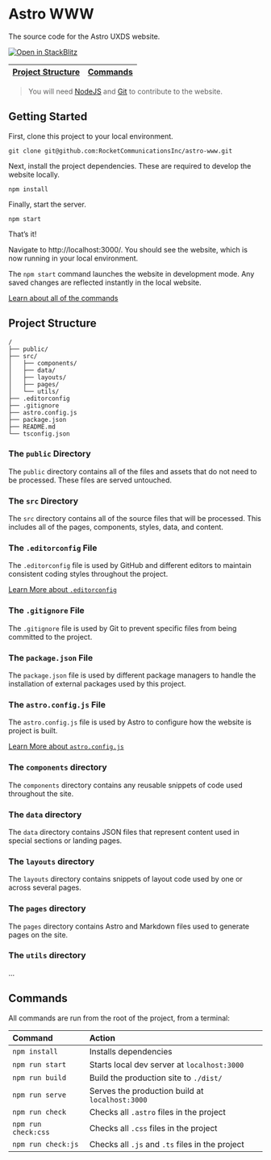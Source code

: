# Astro WWW

The source code for the Astro UXDS website.

[![Open in StackBlitz][open-img]][open-url]

| [Project Structure](#project-structure) | [Commands](#commands) |
| --- | --- |

> You will need [NodeJS](https://nodejs.org/en/) and [Git](https://docs.github.com/en/get-started/quickstart/set-up-git) to contribute to the website.

## Getting Started

First, clone this project to your local environment.

```shell
git clone git@github.com:RocketCommunicationsInc/astro-www.git
```

Next, install the project dependencies. These are required to develop the website locally.

```shell
npm install
```

Finally, start the server.

```shell
npm start
```

That’s it!

Navigate to http://localhost:3000/. You should see the website, which is now running in your local environment.

The `npm start` command launches the website in development mode. Any saved changes are reflected instantly in the local website.

[Learn about all of the commands](#commands)

## Project Structure

```
/
├── public/
├── src/
│   ├── components/
│   ├── data/
│   ├── layouts/
│   ├── pages/
│   └── utils/
├── .editorconfig
├── .gitignore
├── astro.config.js
├── package.json
├── README.md
└── tsconfig.json
```

### The `public` Directory

The `public` directory contains all of the files and assets that do not need to be processed. These files are served untouched.

### The `src` Directory

The `src` directory contains all of the source files that will be processed. This includes all of the pages, components, styles, data, and content.

### The `.editorconfig` File

The `.editorconfig` file is used by GitHub and different editors to maintain consistent coding styles throughout the project.

[Learn More about `.editorconfig`](https://editorconfig.org)

### The `.gitignore` File

The `.gitignore` file is used by Git to prevent specific files from being committed to the project.

### The `package.json` File

The `package.json` file is used by different package managers to handle the installation of external packages used by this project.

### The `astro.config.js` File

The `astro.config.js` file is used by Astro to configure how the website is project is built.

[Learn More about `astro.config.js`](https://docs.astro.build/en/guides/configuring-astro/)

### The `components` directory

The `components` directory contains any reusable snippets of code used throughout the site.

### The `data` directory

The `data` directory contains JSON files that represent content used in special sections or landing pages.

### The `layouts` directory

The `layouts` directory contains snippets of layout code used by one or across several pages.

### The `pages` directory

The `pages` directory contains Astro and Markdown files used to generate pages on the site.

### The `utils` directory

...

## Commands

All commands are run from the root of the project, from a terminal:

| Command             | Action                                          |
|:--------------------|:------------------------------------------------|
| `npm install`       | Installs dependencies                           |
| `npm run start`     | Starts local dev server at `localhost:3000`     |
| `npm run build`     | Build the production site to `./dist/`          |
| `npm run serve`     | Serves the production build at `localhost:3000` |
| `npm run check`     | Checks all `.astro` files in the project        |
| `npm run check:css` | Checks all `.css` files in the project          |
| `npm run check:js`  | Checks all `.js` and `.ts` files in the project |

[open-img]: https://developer.stackblitz.com/img/open_in_stackblitz.svg
[open-url]: https://stackblitz.com/github/RocketCommunicationsInc/astro-www
